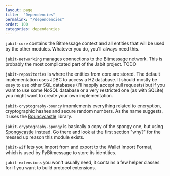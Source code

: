 ```yaml
---
layout: page
title:  "Dependencies"
permalink: "/dependencies"
order: 100
categories: dependencies
---
```


`jabit-core` contains the Bitmessage context and all entities that will be used by the other modules.
Whatever you do, you'll always need this.

`jabit-networking` manages connections to the Bitmessage network. This is probably the most complicated
part of the Jabit project. TODO

`jabit-repositories` is where the entities from core are stored. The default implementation uses JDBC
to access a H2 database. It should mostly be easy to use other SQL databases (I'll happily accept pull
requests) but if you want to use some NoSQL database or a very restricted one (as with SQLite) you might
want to create your own implementation.

`jabit-cryptography-bouncy` impmlements everything related to encryption, cryptographic hashes and
secure random numbers. As the name suggests, it uses the [Bouncycastle][bouncycastle] library.

`jabit-cryptography-spongy` is basically a copy of the spongy one, but using [Spongycastle][spongycastle]
instead. Go there and look at the first section "why?" for the messed up reason this module exists.

`jabit-wif` lets you import from and export to the Wallet Import Format, which is used by PyBitmessage to store its identities.

`jabit-extensions` you won't usually need, it contains a few helper classes for if you want to build protocol extensions.

[bouncycastle]: https://www.bouncycastle.org/
[spongycastle]: https://rtyley.github.io/spongycastle/